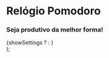 <main>
      <h1>Relógio Pomodoro</h1>
      <h3>Seja produtivo da melhor forma!</h3>
      <SettingsContext.Provider
        value={{
          showSettings,
          setShowSettings,
          workSeconds,
          breakSeconds,
          setWorkSeconds,
          setBreakSeconds,
        }}
      >
        {showSettings ? <Settings /> : <Timer />}
      </SettingsContext.Provider>
    </main>
  );
